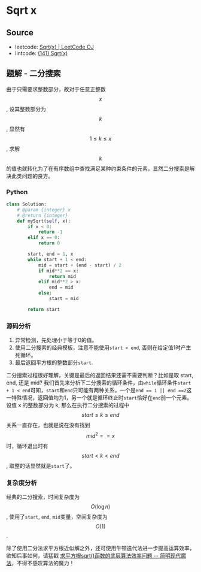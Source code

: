 # Sqrt x

## Source

- leetcode: [Sqrt(x) | LeetCode OJ](https://leetcode.com/problems/sqrtx/)
- lintcode: [(141) Sqrt(x)](http://www.lintcode.com/en/problem/sqrtx/)

## 题解 - 二分搜索

由于只需要求整数部分，故对于任意正整数 $$x$$, 设其整数部分为 $$k$$, 显然有 $$1 \leq k \leq x$$, 求解 $$k$$ 的值也就转化为了在有序数组中查找满足某种约束条件的元素，显然二分搜索是解决此类问题的良方。

### Python

```python
class Solution:
    # @param {integer} x
    # @return {integer}
    def mySqrt(self, x):
        if x < 0:
            return -1
        elif x == 0:
            return 0

        start, end = 1, x
        while start + 1 < end:
            mid = start + (end - start) / 2
            if mid**2 == x:
                return mid
            elif mid**2 > x:
                end = mid
            else:
                start = mid

        return start
```

### 源码分析

1. 异常检测，先处理小于等于0的值。
2. 使用二分搜索的经典模板，注意不能使用`start < end`, 否则在给定值1时产生死循环。
3. 最后返回平方根的整数部分`start`.

二分搜索过程很好理解，关键是最后的返回结果还需不需要判断？比如是取 start, end, 还是 mid? 我们首先来分析下二分搜索的循环条件，由`while`循环条件`start + 1 < end`可知，`start`和`end`只可能有两种关系，一个是`end == 1 || end ==2`这一特殊情况，返回值均为1，另一个就是循环终止时`start`恰好在`end`前一个元素。设值 x 的整数部分为 k, 那么在执行二分搜索的过程中 $$ start \leq k \leq end$$ 关系一直存在，也就是说在没有找到 $$mid^2 == x$$ 时，循环退出时有 $$start < k < end$$, 取整的话显然就是`start`了。

### 复杂度分析

经典的二分搜索，时间复杂度为 $$O(\log n)$$, 使用了`start`, `end`, `mid`变量，空间复杂度为 $$O(1)$$.

除了使用二分法求平方根近似解之外，还可使用牛顿迭代法进一步提高运算效率，欲知后事如何，请猛戳 [求平方根sqrt()函数的底层算法效率问题 -- 简明现代魔法](http://www.nowamagic.net/algorithm/algorithm_EfficacyOfFunctionSqrt.php)，不得不感叹算法的魔力！

